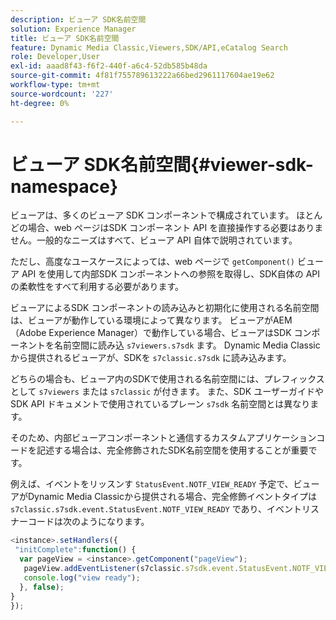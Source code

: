 ```yaml
---
description: ビューア SDK名前空間
solution: Experience Manager
title: ビューア SDK名前空間
feature: Dynamic Media Classic,Viewers,SDK/API,eCatalog Search
role: Developer,User
exl-id: aaad8f43-f6f2-440f-a6c4-52db585b48da
source-git-commit: 4f81f755789613222a66bed2961117604ae19e62
workflow-type: tm+mt
source-wordcount: '227'
ht-degree: 0%

---
```


# ビューア SDK名前空間{#viewer-sdk-namespace}

ビューアは、多くのビューア SDK コンポーネントで構成されています。 ほとんどの場合、web ページはSDK コンポーネント API を直接操作する必要はありません。一般的なニーズはすべて、ビューア API 自体で説明されています。

ただし、高度なユースケースによっては、web ページで `getComponent()` ビューア API を使用して内部SDK コンポーネントへの参照を取得し、SDK自体の API の柔軟性をすべて利用する必要があります。

ビューアによるSDK コンポーネントの読み込みと初期化に使用される名前空間は、ビューアが動作している環境によって異なります。 ビューアがAEM（Adobe Experience Manager）で動作している場合、ビューアはSDK コンポーネントを名前空間に読み込 `s7viewers.s7sdk` ます。 Dynamic Media Classicから提供されるビューアが、SDKを `s7classic.s7sdk` に読み込みます。

どちらの場合も、ビューア内のSDKで使用される名前空間には、プレフィックスとして `s7viewers` または `s7classic` が付きます。 また、SDK ユーザーガイドやSDK API ドキュメントで使用されているプレーン `s7sdk` 名前空間とは異なります。

そのため、内部ビューアコンポーネントと通信するカスタムアプリケーションコードを記述する場合は、完全修飾されたSDK名前空間を使用することが重要です。

例えば、イベントをリッスンす `StatusEvent.NOTF_VIEW_READY` 予定で、ビューアがDynamic Media Classicから提供される場合、完全修飾イベントタイプは `s7classic.s7sdk.event.StatusEvent.NOTF_VIEW_READY` であり、イベントリスナーコードは次のようになります。

```javascript {.line-numbers}
<instance>.setHandlers({ 
 "initComplete":function() { 
  var pageView = <instance>.getComponent("pageView"); 
   pageView.addEventListener(s7classic.s7sdk.event.StatusEvent.NOTF_VIEW_READY, function(e) { 
   console.log("view ready"); 
  }, false); 
} 
});
```

